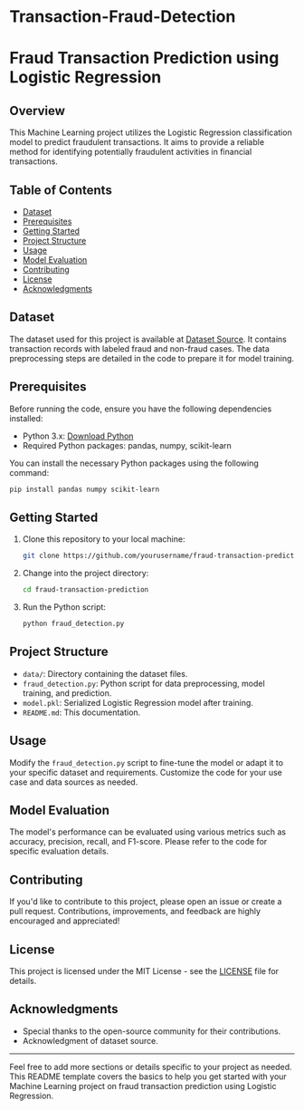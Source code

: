 # Transaction-Fraud-Detection

# Fraud Transaction Prediction using Logistic Regression



## Overview

This Machine Learning project utilizes the Logistic Regression classification model to predict fraudulent transactions. It aims to provide a reliable method for identifying potentially fraudulent activities in financial transactions.

## Table of Contents

- [Dataset](#dataset)
- [Prerequisites](#prerequisites)
- [Getting Started](#getting-started)
- [Project Structure](#project-structure)
- [Usage](#usage)
- [Model Evaluation](#model-evaluation)
- [Contributing](#contributing)
- [License](#license)
- [Acknowledgments](#acknowledgments)

## Dataset

The dataset used for this project is available at [Dataset Source](link-to-dataset). It contains transaction records with labeled fraud and non-fraud cases. The data preprocessing steps are detailed in the code to prepare it for model training.

## Prerequisites

Before running the code, ensure you have the following dependencies installed:

- Python 3.x: [Download Python](https://www.python.org/downloads/)
- Required Python packages: pandas, numpy, scikit-learn

You can install the necessary Python packages using the following command:

```bash
pip install pandas numpy scikit-learn
```

## Getting Started

1. Clone this repository to your local machine:

   ```bash
   git clone https://github.com/yourusername/fraud-transaction-prediction.git
   ```

2. Change into the project directory:

   ```bash
   cd fraud-transaction-prediction
   ```

3. Run the Python script:

   ```bash
   python fraud_detection.py
   ```

## Project Structure

- `data/`: Directory containing the dataset files.
- `fraud_detection.py`: Python script for data preprocessing, model training, and prediction.
- `model.pkl`: Serialized Logistic Regression model after training.
- `README.md`: This documentation.

## Usage

Modify the `fraud_detection.py` script to fine-tune the model or adapt it to your specific dataset and requirements. Customize the code for your use case and data sources as needed.

## Model Evaluation

The model's performance can be evaluated using various metrics such as accuracy, precision, recall, and F1-score. Please refer to the code for specific evaluation details.

## Contributing

If you'd like to contribute to this project, please open an issue or create a pull request. Contributions, improvements, and feedback are highly encouraged and appreciated!

## License

This project is licensed under the MIT License - see the [LICENSE](LICENSE) file for details.

## Acknowledgments

- Special thanks to the open-source community for their contributions.
- Acknowledgment of dataset source.

---

Feel free to add more sections or details specific to your project as needed. This README template covers the basics to help you get started with your Machine Learning project on fraud transaction prediction using Logistic Regression.
